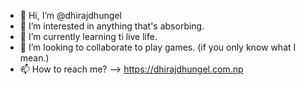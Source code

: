 - 👋 Hi, I’m @dhirajdhungel
- 👀 I’m interested in anything that's absorbing.
- 🌱 I’m currently learning ti live life.
- 💞️ I’m looking to collaborate to play games. (if you only know what I mean.)
- 📫 How to reach me? --> https://dhirajdhungel.com.np

<!---
dhirajdhungel/dhirajdhungel is a ✨ special ✨ repository because its `README.md` (this file) appears on your GitHub profile.
You can click the Preview link to take a look at your changes.
--->
